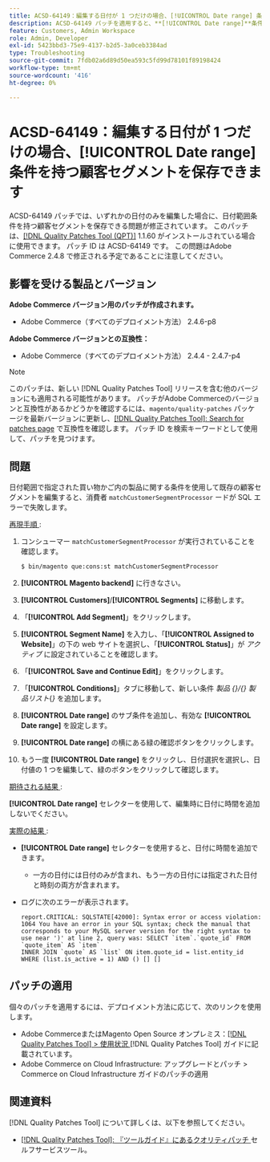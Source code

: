```yaml
---
title: ACSD-64149：編集する日付が 1 つだけの場合、[!UICONTROL Date range] 条件を持つ顧客セグメントを保存できます
description: ACSD-64149 パッチを適用すると、**[!UICONTROL Date range]**条件を持つ顧客セグメントを、1 つの日付のみを編集した場合に保存できるAdobe Commerceの問題を修正できます。
feature: Customers, Admin Workspace
role: Admin, Developer
exl-id: 5423bbd3-75e9-4137-b2d5-3a0ceb3384ad
type: Troubleshooting
source-git-commit: 7fdb02a6d89d50ea593c5fd99d78101f89198424
workflow-type: tm+mt
source-wordcount: '416'
ht-degree: 0%

---
```


# ACSD-64149：編集する日付が 1 つだけの場合、[!UICONTROL Date range] 条件を持つ顧客セグメントを保存できます

ACSD-64149 パッチでは、いずれかの日付のみを編集した場合に、日付範囲条件を持つ顧客セグメントを保存できる問題が修正されています。 このパッチは、[[!DNL Quality Patches Tool (QPT)]](/help/tools/quality-patches-tool/quality-patches-tool-to-self-serve-quality-patches.md) 1.1.60 がインストールされている場合に使用できます。 パッチ ID は ACSD-64149 です。 この問題はAdobe Commerce 2.4.8 で修正される予定であることに注意してください。

## 影響を受ける製品とバージョン

**Adobe Commerce バージョン用のパッチが作成されます。**

* Adobe Commerce（すべてのデプロイメント方法） 2.4.6-p8

**Adobe Commerce バージョンとの互換性：**

* Adobe Commerce（すべてのデプロイメント方法） 2.4.4 - 2.4.7-p4

>[!NOTE]
>
>このパッチは、新しい [!DNL Quality Patches Tool] リリースを含む他のバージョンにも適用される可能性があります。 パッチがAdobe Commerceのバージョンと互換性があるかどうかを確認するには、`magento/quality-patches` パッケージを最新バージョンに更新し、[[!DNL Quality Patches Tool]: Search for patches page](https://experienceleague.adobe.com/tools/commerce-quality-patches/index.html) で互換性を確認します。 パッチ ID を検索キーワードとして使用して、パッチを見つけます。

## 問題

日付範囲で指定された買い物かご内の製品に関する条件を使用して既存の顧客セグメントを編集すると、消費者 `matchCustomerSegmentProcessor` ードが SQL エラーで失敗します。

<u> 再現手順 </u>:

1. コンシューマー `matchCustomerSegmentProcessor` が実行されていることを確認します。

   ```bash
   $ bin/magento que:cons:st matchCustomerSegmentProcessor
   ```

1. **[!UICONTROL Magento backend]** に行きなさい。
1. **[!UICONTROL Customers]**/**[!UICONTROL Segments]** に移動します。
1. 「**[!UICONTROL Add Segment]**」をクリックします。
1. **[!UICONTROL Segment Name]** を入力し、「**[!UICONTROL Assigned to Website]**」の下の web サイトを選択し、「**[!UICONTROL Status]**」が *アクティブ* に設定されていることを確認します。
1. 「**[!UICONTROL Save and Continue Edit]**」をクリックします。
1. 「**[!UICONTROL Conditions]**」タブに移動して、新しい条件 *製品 {}/{} 製品リスト*{*}* を追加します。
1. **[!UICONTROL Date range]** のサブ条件を追加し、有効な **[!UICONTROL Date range]** を設定します。
1. **[!UICONTROL Date range]** の横にある緑の確認ボタンをクリックします。
1. もう一度 **[!UICONTROL Date range]** をクリックし、日付選択を選択し、日付値の 1 つを編集して、緑のボタンをクリックして確認します。

<u> 期待される結果 </u>:

**[!UICONTROL Date range]** セレクターを使用して、編集時に日付に時間を追加しないでください。

<u> 実際の結果 </u>:

* **[!UICONTROL Date range]** セレクターを使用すると、日付に時間を追加できます。
   * 一方の日付には日付のみが含まれ、もう一方の日付には指定された日付と時刻の両方が含まれます。
* ログに次のエラーが表示されます。

  ```
  report.CRITICAL: SQLSTATE[42000]: Syntax error or access violation: 1064 You have an error in your SQL syntax; check the manual that corresponds to your MySQL server version for the right syntax to use near ')' at line 2, query was: SELECT `item`.`quote_id` FROM `quote_item` AS `item`
  INNER JOIN `quote` AS `list` ON item.quote_id = list.entity_id WHERE (list.is_active = 1) AND () [] []
  ```


## パッチの適用

個々のパッチを適用するには、デプロイメント方法に応じて、次のリンクを使用します。

* Adobe CommerceまたはMagento Open Source オンプレミス：[[!DNL Quality Patches Tool] > 使用状況 ](/help/tools/quality-patches-tool/usage.md)[!DNL Quality Patches Tool] ガイドに記載されています。
* Adobe Commerce on Cloud Infrastructure: アップグレードとパッチ > Commerce on Cloud Infrastructure ガイドのパッチの適用

## 関連資料

[!DNL Quality Patches Tool] について詳しくは、以下を参照してください。

* [[!DNL Quality Patches Tool]: 『ツールガイド』にあるクオリティパッチ ](/help/tools/quality-patches-tool/quality-patches-tool-to-self-serve-quality-patches.md) セルフサービスツール。
